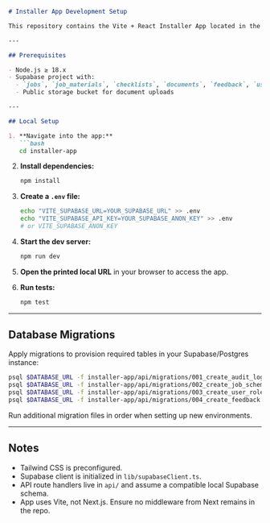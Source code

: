 ````markdown
# Installer App Development Setup

This repository contains the Vite + React Installer App located in the `installer-app/` directory.

---

## Prerequisites

- Node.js ≥ 18.x
- Supabase project with:
  - `jobs`, `job_materials`, `checklists`, `documents`, `feedback`, `user_roles` tables
  - Public storage bucket for document uploads

---

## Local Setup

1. **Navigate into the app:**
   ```bash
   cd installer-app
````

2. **Install dependencies:**

   ```bash
   npm install
   ```

3. **Create a `.env` file:**

   ```bash
   echo "VITE_SUPABASE_URL=YOUR_SUPABASE_URL" >> .env
   echo "VITE_SUPABASE_API_KEY=YOUR_SUPABASE_ANON_KEY" >> .env
   # or VITE_SUPABASE_ANON_KEY
   ```

4. **Start the dev server:**

   ```bash
   npm run dev
   ```

5. **Open the printed local URL** in your browser to access the app.

6. **Run tests:**

   ```bash
   npm test
   ```

---

## Database Migrations

Apply migrations to provision required tables in your Supabase/Postgres instance:

```bash
psql $DATABASE_URL -f installer-app/api/migrations/001_create_audit_log.sql
psql $DATABASE_URL -f installer-app/api/migrations/002_create_job_schema.sql
psql $DATABASE_URL -f installer-app/api/migrations/003_create_user_roles.sql
psql $DATABASE_URL -f installer-app/api/migrations/004_create_feedback.sql
```

Run additional migration files in order when setting up new environments.

---

## Notes

* Tailwind CSS is preconfigured.
* Supabase client is initialized in `lib/supabaseClient.ts`.
* API route handlers live in `api/` and assume a compatible local Supabase schema.
* App uses Vite, not Next.js. Ensure no middleware from Next remains in the repo.

```
```
